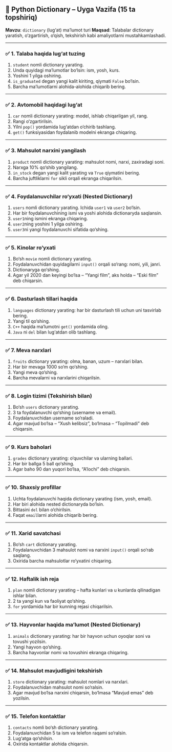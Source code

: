 ## 🧠 Python Dictionary – Uyga Vazifa (15 ta topshiriq)

**Mavzu**: `dictionary` (lug‘at) ma’lumot turi
**Maqsad**: Talabalar dictionary yaratish, o‘zgartirish, o‘qish, tekshirish kabi amaliyotlarni mustahkamlashadi.

---

### ✅ 1. Talaba haqida lug‘at tuzing

1. `student` nomli dictionary yarating.
2. Unda quyidagi ma’lumotlar bo‘lsin: ism, yosh, kurs.
3. Yoshini 1 yilga oshiring.
4. `is_graduated` degan yangi kalit kiriting, qiymati `False` bo‘lsin.
5. Barcha ma’lumotlarni alohida-alohida chiqarib bering.

---

### ✅ 2. Avtomobil haqidagi lug‘at

1. `car` nomli dictionary yarating: model, ishlab chiqarilgan yil, rang.
2. Rangi o‘zgartirilsin.
3. Yilni `pop()` yordamida lug‘atdan o‘chirib tashlang.
4. `get()` funksiyasidan foydalanib modelni ekranga chiqaring.

---

### ✅ 3. Mahsulot narxini yangilash

1. `product` nomli dictionary yarating: mahsulot nomi, narxi, zaxiradagi soni.
2. Narxga 10% qo‘shib yangilang.
3. `in_stock` degan yangi kalit yarating va `True` qiymatini bering.
4. Barcha juftliklarni `for` sikli orqali ekranga chiqarilsin.

---

### ✅ 4. Foydalanuvchilar ro‘yxati (Nested Dictionary)

1. `users` nomli dictionary yarating. Ichida `user1` va `user2` bo‘lsin.
2. Har bir foydalanuvchining ismi va yoshi alohida dictionaryda saqlansin.
3. `user1`ning ismini ekranga chiqaring.
4. `user2`ning yoshini 1 yilga oshiring.
5. `user3`ni yangi foydalanuvchi sifatida qo‘shing.

---

### ✅ 5. Kinolar ro‘yxati

1. Bo‘sh `movie` nomli dictionary yarating.
2. Foydalanuvchidan quyidagilarni `input()` orqali so‘rang: nomi, yili, janri.
3. Dictionaryga qo‘shing.
4. Agar yil 2020 dan keyingi bo‘lsa – “Yangi film”, aks holda – “Eski film” deb chiqarsin.

---

### ✅ 6. Dasturlash tillari haqida

1. `languages` dictionary yarating: har bir dasturlash tili uchun uni tasvirlab bering.
2. Yangi til qo‘shing.
3. `C++` haqida ma’lumotni `get()` yordamida oling.
4. `Java` ni `del` bilan lug‘atdan olib tashlang.

---

### ✅ 7. Meva narxlari

1. `fruits` dictionary yarating: olma, banan, uzum – narxlari bilan.
2. Har bir mevaga 1000 so‘m qo‘shing.
3. Yangi meva qo‘shing.
4. Barcha mevalarni va narxlarini chiqarilsin.

---

### ✅ 8. Login tizimi (Tekshirish bilan)

1. Bo‘sh `users` dictionary yarating.
2. 3 ta foydalanuvchi qo‘shing (username va email).
3. Foydalanuvchidan username so‘raladi.
4. Agar mavjud bo‘lsa – “Xush kelibsiz”, bo‘lmasa – “Topilmadi” deb chiqarsin.

---

### ✅ 9. Kurs baholari

1. `grades` dictionary yarating: o‘quvchilar va ularning ballari.
2. Har bir ballga 5 ball qo‘shing.
3. Agar baho 90 dan yuqori bo‘lsa, “A’lochi” deb chiqarsin.

---

### ✅ 10. Shaxsiy profillar

1. Uchta foydalanuvchi haqida dictionary yarating (ism, yosh, email).
2. Har biri alohida nested dictionaryda bo‘lsin.
3. Bittasini `del` bilan o‘chirilsin.
4. Faqat `email`larni alohida chiqarib bering.

---

### ✅ 11. Xarid savatchasi

1. Bo‘sh `cart` dictionary yarating.
2. Foydalanuvchidan 3 mahsulot nomi va narxini `input()` orqali so‘rab saqlang.
3. Oxirida barcha mahsulotlar ro‘yxatini chiqaring.

---

### ✅ 12. Haftalik ish reja

1. `plan` nomli dictionary yarating – hafta kunlari va u kunlarda qilinadigan ishlar bilan.
2. 2 ta yangi kun va faoliyat qo‘shing.
3. `for` yordamida har bir kunning rejasi chiqarilsin.

---

### ✅ 13. Hayvonlar haqida ma’lumot (Nested Dictionary)

1. `animals` dictionary yarating: har bir hayvon uchun oyoqlar soni va tovushi yozilsin.
2. Yangi hayvon qo‘shing.
3. Barcha hayvonlar nomi va tovushini ekranga chiqaring.

---

### ✅ 14. Mahsulot mavjudligini tekshirish

1. `store` dictionary yarating: mahsulot nomlari va narxlari.
2. Foydalanuvchidan mahsulot nomi so‘ralsin.
3. Agar mavjud bo‘lsa narxini chiqarsin, bo‘lmasa “Mavjud emas” deb yozilsin.

---

### ✅ 15. Telefon kontaktlar

1. `contacts` nomli bo‘sh dictionary yarating.
2. Foydalanuvchidan 5 ta ism va telefon raqami so‘ralsin.
3. Lug‘atga qo‘shilsin.
4. Oxirida kontaktlar alohida chiqarsin.
